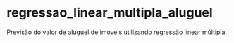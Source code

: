 # regressao_linear_multipla_aluguel
Previsão do valor de aluguel de imóveis utilizando regressão linear múltipla.

